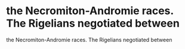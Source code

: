 # the Necromiton-Andromie races. The Rigelians negotiated between

the Necromiton-Andromie races. The Rigelians negotiated between